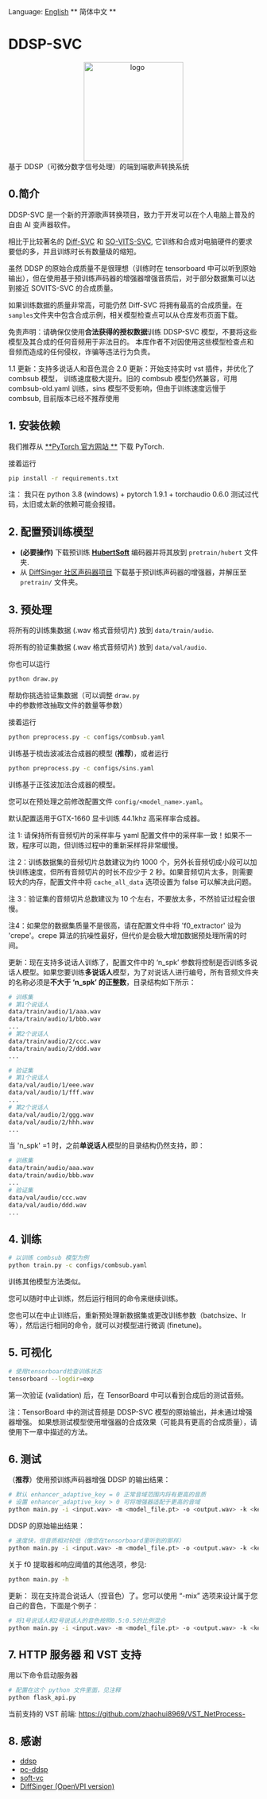 Language: [English](./README.md) ** 简体中文 **
# DDSP-SVC
<div align="center">
<img src="https://storage.googleapis.com/ddsp/github_images/ddsp_logo.png" width="200px" alt="logo"></img>
</div>
基于 DDSP（可微分数字信号处理）的端到端歌声转换系统

## 0.简介
DDSP-SVC 是一个新的开源歌声转换项目，致力于开发可以在个人电脑上普及的自由 AI 变声器软件。

相比于比较著名的 [Diff-SVC](https://github.com/prophesier/diff-svc) 和 [SO-VITS-SVC](https://github.com/svc-develop-team/so-vits-svc), 它训练和合成对电脑硬件的要求要低的多，并且训练时长有数量级的缩短。

虽然 DDSP 的原始合成质量不是很理想（训练时在 tensorboard 中可以听到原始输出），但在使用基于预训练声码器的增强器增强音质后，对于部分数据集可以达到接近 SOVITS-SVC 的合成质量。

如果训练数据的质量非常高，可能仍然 Diff-SVC 将拥有最高的合成质量。在`samples`文件夹中包含合成示例，相关模型检查点可以从仓库发布页面下载。

免责声明：请确保仅使用**合法获得的授权数据**训练 DDSP-SVC 模型，不要将这些模型及其合成的任何音频用于非法目的。 本库作者不对因使用这些模型检查点和音频而造成的任何侵权，诈骗等违法行为负责。

1.1 更新：支持多说话人和音色混合
2.0 更新：开始支持实时 vst 插件，并优化了 combsub 模型， 训练速度极大提升。旧的 combsub 模型仍然兼容，可用 combsub-old.yaml 训练，sins 模型不受影响，但由于训练速度远慢于 combsub, 目前版本已经不推荐使用

## 1. 安装依赖
我们推荐从 [**PyTorch 官方网站 **](https://pytorch.org/) 下载 PyTorch.

接着运行
```bash
pip install -r requirements.txt 
```
注： 我只在 python 3.8 (windows) + pytorch 1.9.1 + torchaudio 0.6.0 测试过代码，太旧或太新的依赖可能会报错。
## 2. 配置预训练模型
- **(必要操作)** 下载预训练 [**HubertSoft**](https://github.com/bshall/hubert/releases/download/v0.1/hubert-soft-0d54a1f4.pt) 编码器并将其放到 `pretrain/hubert` 文件夹.
-  从 [DiffSinger 社区声码器项目](https://openvpi.github.io/vocoders) 下载基于预训练声码器的增强器，并解压至 `pretrain/` 文件夹。
## 3. 预处理

将所有的训练集数据 (.wav 格式音频切片) 放到 `data/train/audio`.

将所有的验证集数据 (.wav 格式音频切片) 放到 `data/val/audio`.

你也可以运行
```bash
python draw.py
```
帮助你挑选验证集数据（可以调整 `draw.py` 中的参数修改抽取文件的数量等参数）

接着运行
```bash
python preprocess.py -c configs/combsub.yaml
```

训练基于梳齿波减法合成器的模型 (**推荐**)，或者运行

```bash
python preprocess.py -c configs/sins.yaml
```
训练基于正弦波加法合成器的模型。

您可以在预处理之前修改配置文件 `config/<model_name>.yaml`。

默认配置适用于GTX-1660 显卡训练 44.1khz 高采样率合成器。

注 1: 请保持所有音频切片的采样率与 yaml 配置文件中的采样率一致！如果不一致，程序可以跑，但训练过程中的重新采样将非常缓慢。

注 2：训练数据集的音频切片总数建议为约 1000 个，另外长音频切成小段可以加快训练速度，但所有音频切片的时长不应少于 2 秒。如果音频切片太多，则需要较大的内存，配置文件中将 `cache_all_data` 选项设置为 false 可以解决此问题。

注 3：验证集的音频切片总数建议为 10 个左右，不要放太多，不然验证过程会很慢。

注4：如果您的数据集质量不是很高，请在配置文件中将 'f0_extractor' 设为 'crepe'。crepe 算法的抗噪性最好，但代价是会极大增加数据预处理所需的时间。

更新：现在支持多说话人训练了，配置文件中的 ‘n_spk’ 参数将控制是否训练多说话人模型。如果您要训练**多说话人**模型，为了对说话人进行编号，所有音频文件夹的名称必须是**不大于 ‘n_spk’ 的正整数**，目录结构如下所示：
```bash
# 训练集
# 第1个说话人
data/train/audio/1/aaa.wav
data/train/audio/1/bbb.wav
...
# 第2个说话人
data/train/audio/2/ccc.wav
data/train/audio/2/ddd.wav
...

# 验证集
# 第1个说话人
data/val/audio/1/eee.wav
data/val/audio/1/fff.wav
...
# 第2个说话人
data/val/audio/2/ggg.wav
data/val/audio/2/hhh.wav
...
```
当 'n_spk' =1 时，之前**单说话人**模型的目录结构仍然支持，即：

```bash
# 训练集
data/train/audio/aaa.wav
data/train/audio/bbb.wav
...
# 验证集
data/val/audio/ccc.wav
data/val/audio/ddd.wav
...
```
## 4. 训练
```bash
# 以训练 combsub 模型为例 
python train.py -c configs/combsub.yaml
```
训练其他模型方法类似。

您可以随时中止训练，然后运行相同的命令来继续训练。

您也可以在中止训练后，重新预处理新数据集或更改训练参数（batchsize、lr等），然后运行相同的命令，就可以对模型进行微调 (finetune)。
## 5. 可视化
```bash
# 使用tensorboard检查训练状态
tensorboard --logdir=exp
```
第一次验证 (validation) 后，在 TensorBoard 中可以看到合成后的测试音频。

注：TensorBoard 中的测试音频是 DDSP-SVC 模型的原始输出，并未通过增强器增强。 如果想测试模型使用增强器的合成效果（可能具有更高的合成质量），请使用下一章中描述的方法。
## 6. 测试
（**推荐**）使用预训练声码器增强 DDSP 的输出结果：
```bash
# 默认 enhancer_adaptive_key = 0 正常音域范围内将有更高的音质
# 设置 enhancer_adaptive_key > 0 可将增强器适配于更高的音域
python main.py -i <input.wav> -m <model_file.pt> -o <output.wav> -k <keychange (semitones)> -id <speaker_id> -e true -eak <enhancer_adaptive_key (semitones)>
```
 DDSP 的原始输出结果：
```bash
# 速度快，但音质相对较低（像您在tensorboard里听到的那样）
python main.py -i <input.wav> -m <model_file.pt> -o <output.wav> -k <keychange (semitones)> -e false -id <speaker_id>
```
关于 f0 提取器和响应阈值的其他选项，参见:

```bash
python main.py -h
```
更新： 现在支持混合说话人（捏音色）了。您可以使用 “-mix” 选项来设计属于您自己的音色，下面是个例子：
```bash
# 将1号说话人和2号说话人的音色按照0.5:0.5的比例混合
python main.py -i <input.wav> -m <model_file.pt> -o <output.wav> -k <keychange (semitones)> -mix "{1:0.5, 2:0.5}" -e true -eak 0
```
## 7. HTTP 服务器 和 VST 支持
用以下命令启动服务器
```bash
# 配置在这个 python 文件里面，见注释
python flask_api.py
```
当前支持的 VST 前端:
https://github.com/zhaohui8969/VST_NetProcess-

## 8. 感谢
* [ddsp](https://github.com/magenta/ddsp)
* [pc-ddsp](https://github.com/yxlllc/pc-ddsp)
* [soft-vc](https://github.com/bshall/soft-vc)
* [DiffSinger (OpenVPI version)](https://github.com/openvpi/DiffSinger)
